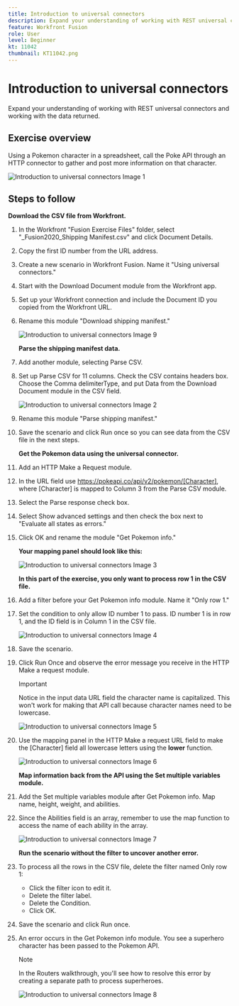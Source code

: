 ```yaml
---
title: Introduction to universal connectors
description: Expand your understanding of working with REST universal connectors and working with the data returned.
feature: Workfront Fusion
role: User
level: Beginner
kt: 11042
thumbnail: KT11042.png
---
```


# Introduction to universal connectors

Expand your understanding of working with REST universal connectors and working with the data returned.

## Exercise overview

Using a Pokemon character in a spreadsheet, call the Poke API through an HTTP connector to gather and post more information on that character.

   ![Introduction to universal connectors Image 1](../12-exercises/assets/introduction-to-universal-connectors-walkthrough-1.png)

## Steps to follow

   **Download the CSV file from Workfront.**

1. In the Workfront "Fusion Exercise Files" folder, select "_Fusion2020_Shipping Manifest.csv" and click Document Details.
1. Copy the first ID number from the URL address.
1. Create a new scenario in Workfront Fusion. Name it "Using universal connectors."
1. Start with the Download Document module from the Workfront app.
1. Set up your Workfront connection and include the Document ID you copied from the Workfront URL.
1. Rename this module "Download shipping manifest."

   ![Introduction to universal connectors Image 9](../12-exercises/assets/introduction-to-universal-connectors-walkthrough-9.png)

   **Parse the shipping manifest data.**

1. Add another module, selecting Parse CSV.
1. Set up Parse CSV for 11 columns. Check the CSV contains headers box. Choose the Comma delimiterType, and put Data from the Download Document module in the CSV field.

   ![Introduction to universal connectors Image 2](../12-exercises/assets/introduction-to-universal-connectors-walkthrough-2.png)

1. Rename this module "Parse shipping manifest."
1. Save the scenario and click Run once so you can see data from the CSV file in the next steps.

   **Get the Pokemon data using the universal connector.**

1. Add an HTTP Make a Request module.
1. In the URL field use https://pokeapi.co/api/v2/pokemon/[Character], where [Character] is mapped to Column 3 from the Parse CSV module.
1. Select the Parse response check box.
1. Select Show advanced settings and then check the box next to "Evaluate all states as errors."
1. Click OK and rename the module "Get Pokemon info."

   **Your mapping panel should look like this:**

   ![Introduction to universal connectors Image 3](../12-exercises/assets/introduction-to-universal-connectors-walkthrough-3.png)

   **In this part of the exercise, you only want to process row 1 in the CSV file.**

1. Add a filter before your Get Pokemon info module. Name it "Only row 1."
1. Set the condition to only allow ID number 1 to pass. ID number 1 is in row 1, and the ID field is in Column 1 in the CSV file.

   ![Introduction to universal connectors Image 4](../12-exercises/assets/introduction-to-universal-connectors-walkthrough-4.png)

1. Save the scenario.
1. Click Run Once and observe the error message you receive in the HTTP Make a request module.

   >[!IMPORTANT]
   >
   >Notice in the input data URL field the character name is capitalized. This won't work for making that API call because character names need to be lowercase.

   ![Introduction to universal connectors Image 5](../12-exercises/assets/introduction-to-universal-connectors-walkthrough-5.png)

1. Use the mapping panel in the HTTP Make a request URL field to make the [Character] field all lowercase letters using the **lower** function.

   ![Introduction to universal connectors Image 6](../12-exercises/assets/introduction-to-universal-connectors-walkthrough-6.png)

   **Map information back from the API using the Set multiple variables module.**

1. Add the Set multiple variables module after Get Pokemon info. Map name, height, weight, and abilities.
1. Since the Abilities field is an array, remember to use the map function to access the name of each ability in the array.

   ![Introduction to universal connectors Image 7](../12-exercises/assets/introduction-to-universal-connectors-walkthrough-7.png)

   **Run the scenario without the filter to uncover another error.**

1. To process all the rows in the CSV file, delete the filter named Only row 1:
 
   + Click the filter icon to edit it.
   + Delete the filter label.
   + Delete the Condition.
   + Click OK.

1. Save the scenario and click Run once.
1. An error occurs in the Get Pokemon info module. You see a superhero character has been passed to the Pokemon API.

   >[!NOTE]
   >
   >In the Routers walkthrough, you'll see how to resolve this error by creating a separate path to process superheroes.

   ![Introduction to universal connectors Image 8](../12-exercises/assets/introduction-to-universal-connectors-walkthrough-8.png)